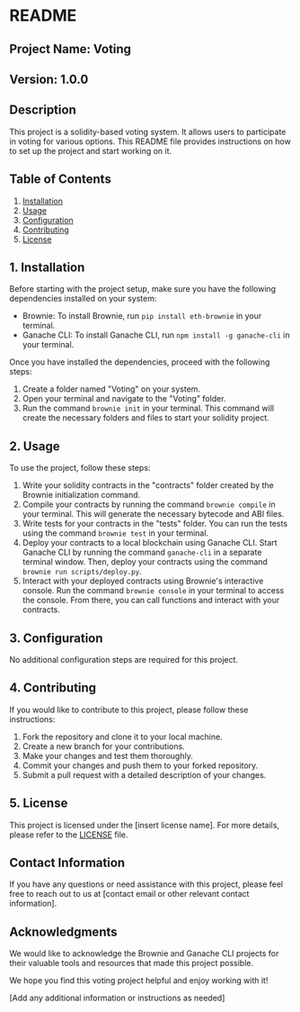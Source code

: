 <!-- -----------------First install brownie and ganche cli in your system!--------------------
and what did i do:
1-maked  folder in Voting named:solidity
2-in terminal : brownie init({brownie init} command makes some folders and files to start our slidity project)


 -->


# README

## Project Name: Voting

## Version: 1.0.0

## Description
This project is a solidity-based voting system. It allows users to participate in voting for various options. This README file provides instructions on how to set up the project and start working on it.

## Table of Contents
1. [Installation](#installation)
2. [Usage](#usage)
3. [Configuration](#configuration)
4. [Contributing](#contributing)
5. [License](#license)

## 1. Installation
Before starting with the project setup, make sure you have the following dependencies installed on your system:
- Brownie: To install Brownie, run `pip install eth-brownie` in your terminal.
- Ganache CLI: To install Ganache CLI, run `npm install -g ganache-cli` in your terminal.

Once you have installed the dependencies, proceed with the following steps:

1. Create a folder named "Voting" on your system.
2. Open your terminal and navigate to the "Voting" folder.
3. Run the command `brownie init` in your terminal. This command will create the necessary folders and files to start your solidity project.

## 2. Usage
To use the project, follow these steps:

1. Write your solidity contracts in the "contracts" folder created by the Brownie initialization command.
2. Compile your contracts by running the command `brownie compile` in your terminal. This will generate the necessary bytecode and ABI files.
3. Write tests for your contracts in the "tests" folder. You can run the tests using the command `brownie test` in your terminal.
4. Deploy your contracts to a local blockchain using Ganache CLI. Start Ganache CLI by running the command `ganache-cli` in a separate terminal window. Then, deploy your contracts using the command `brownie run scripts/deploy.py`.
5. Interact with your deployed contracts using Brownie's interactive console. Run the command `brownie console` in your terminal to access the console. From there, you can call functions and interact with your contracts.

## 3. Configuration
No additional configuration steps are required for this project.

## 4. Contributing
If you would like to contribute to this project, please follow these instructions:

1. Fork the repository and clone it to your local machine.
2. Create a new branch for your contributions.
3. Make your changes and test them thoroughly.
4. Commit your changes and push them to your forked repository.
5. Submit a pull request with a detailed description of your changes.

## 5. License
This project is licensed under the [insert license name]. For more details, please refer to the [LICENSE](link-to-license) file.

## Contact Information
If you have any questions or need assistance with this project, please feel free to reach out to us at [contact email or other relevant contact information].

## Acknowledgments
We would like to acknowledge the Brownie and Ganache CLI projects for their valuable tools and resources that made this project possible.

We hope you find this voting project helpful and enjoy working with it!

[Add any additional information or instructions as needed]